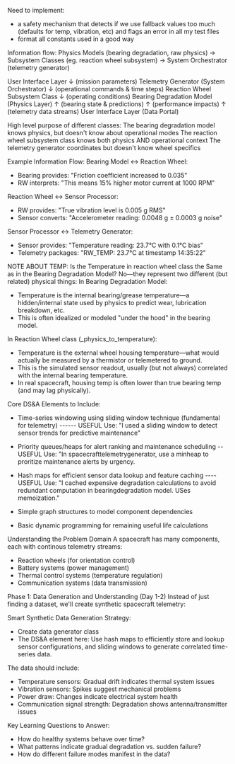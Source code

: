 Need to implement:
- a safety mechanism that detects if we use fallback values too much (defaults for temp, vibration, etc) and flags an error in all my test files
- format all constants used in a good way

Information flow:
Physics Models (bearing degradation, raw physics) → Subsystem Classes (eg. reaction wheel subsystem) → System Orchestrator (telemetry generator)

User Interface Layer
    ↓ (mission parameters)
Telemetry Generator (System Orchestrator)
    ↓ (operational commands & time steps)
Reaction Wheel Subsystem Class
    ↓ (operating conditions)
Bearing Degradation Model (Physics Layer)
    ↑ (bearing state & predictions)
    ↑ (performance impacts)
    ↑ (telemetry data streams)
User Interface Layer (Data Portal)


High level purpose of different classes:
The bearing degradation model knows physics, but doesn't know about operational modes
The reaction wheel subsystem class knows both physics AND operational context
The telemetry generator coordinates but doesn't know wheel specifics


Example Information Flow:
Bearing Model ↔ Reaction Wheel:
- Bearing provides: "Friction coefficient increased to 0.035"
- RW interprets: "This means 15% higher motor current at 1000 RPM"

Reaction Wheel ↔ Sensor Processor:
- RW provides: "True vibration level is 0.005 g RMS"
- Sensor converts: "Accelerometer reading: 0.0048 g ± 0.0003 g noise"

Sensor Processor ↔ Telemetry Generator:
- Sensor provides: "Temperature reading: 23.7°C with 0.1°C bias"
- Telemetry packages: "RW_TEMP: 23.7°C at timestamp 14:35:22"

NOTE ABOUT TEMP:
Is the Temperature in reaction wheel class the Same as in the Bearing Degradation Model?
No—they represent two different (but related) physical things:
In Bearing Degradation Model:
- Temperature is the internal bearing/grease temperature—a hidden/internal state used by physics to predict wear, lubrication breakdown, etc.
- This is often idealized or modeled "under the hood" in the bearing model.

In Reaction Wheel class (_physics_to_temperature):
- Temperature is the external wheel housing temperature—what would actually be measured by a thermistor or telemetered to ground.
- This is the simulated sensor readout, usually (but not always) correlated with the internal bearing temperature.
- In real spacecraft, housing temp is often lower than true bearing temp (and may lag physically).





Core DS&A Elements to Include:
- Time-series windowing using sliding window technique (fundamental for telemetry) ------ USEFUL
Use: "I used a sliding window to detect sensor trends for predictive maintenance"

- Priority queues/heaps for alert ranking and maintenance scheduling -- USEFUL
Use: "In spacecrafttelemetrygenerator, use a minheap to proritize maintenance alerts by urgency. 

- Hash maps for efficient sensor data lookup and feature caching ---- USEFUL
Use: "I cached expensive degradation calculations to avoid redundant computation in bearingdegradation model. USes memoization."

- Simple graph structures to model component dependencies
- Basic dynamic programming for remaining useful life calculations



Understanding the Problem Domain
A spacecraft has many components, each with continous telemetry streams:
- Reaction wheels (for orientation control)
- Battery systems (power management)
- Thermal control systems (temperature regulation)
- Communication systems (data transmission)


Phase 1: Data Generation and Understanding (Day 1-2)
Instead of just finding a dataset, we'll create synthetic spacecraft telemetry:

Smart Synthetic Data Generation Strategy:
- Create data generator class
- The DS&A element here: Use hash maps to efficiently store and lookup sensor configurations, and sliding windows to generate correlated time-series data.

The data should include:
- Temperature sensors: Gradual drift indicates thermal system issues
- Vibration sensors: Spikes suggest mechanical problems
- Power draw: Changes indicate electrical system health
- Communication signal strength: Degradation shows antenna/transmitter issues

Key Learning Questions to Answer:
- How do healthy systems behave over time?
- What patterns indicate gradual degradation vs. sudden failure?
- How do different failure modes manifest in the data?